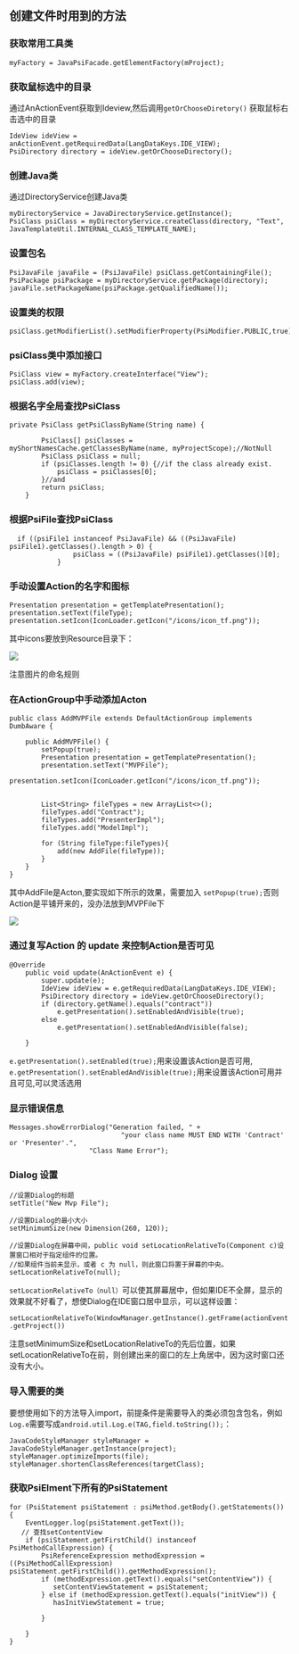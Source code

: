 
## 创建文件时用到的方法

### 获取常用工具类

```
myFactory = JavaPsiFacade.getElementFactory(mProject);
```
### 获取鼠标选中的目录
通过AnActionEvent获取到Ideview,然后调用`getOrChooseDiretory()` 获取鼠标右击选中的目录
```
IdeView ideView = anActionEvent.getRequiredData(LangDataKeys.IDE_VIEW);
PsiDirectory directory = ideView.getOrChooseDirectory();
```
### 创建Java类
通过DirectoryService创建Java类

```
myDirectoryService = JavaDirectoryService.getInstance();
PsiClass psiClass = myDirectoryService.createClass(directory, "Text", JavaTemplateUtil.INTERNAL_CLASS_TEMPLATE_NAME);
```
### 设置包名
```
PsiJavaFile javaFile = (PsiJavaFile) psiClass.getContainingFile();
PsiPackage psiPackage = myDirectoryService.getPackage(directory);
javaFile.setPackageName(psiPackage.getQualifiedName());
```
### 设置类的权限

```
psiClass.getModifierList().setModifierProperty(PsiModifier.PUBLIC,true);
```

### psiClass类中添加接口

```
PsiClass view = myFactory.createInterface("View");
psiClass.add(view);
```

### 根据名字全局查找PsiClass
```
private PsiClass getPsiClassByName(String name) {

        PsiClass[] psiClasses = myShortNamesCache.getClassesByName(name, myProjectScope);//NotNull
        PsiClass psiClass = null;
        if (psiClasses.length != 0) {//if the class already exist.
            psiClass = psiClasses[0];
        }//and
        return psiClass;
    }
```

### 根据PsiFile查找PsiClass
```
  if ((psiFile1 instanceof PsiJavaFile) && ((PsiJavaFile) psiFile1).getClasses().length > 0) {
                psiClass = ((PsiJavaFile) psiFile1).getClasses()[0];
            }
```

### 手动设置Action的名字和图标
```
Presentation presentation = getTemplatePresentation();
presentation.setText(fileType);
presentation.setIcon(IconLoader.getIcon("/icons/icon_tf.png"));
```
其中icons要放到Resource目录下：

![](https://ws3.sinaimg.cn/large/006tNc79ly1fhx7vo19o8j30bi079jrp.jpg)

注意图片的命名规则

### 在ActionGroup中手动添加Acton

```
public class AddMVPFile extends DefaultActionGroup implements DumbAware {

    public AddMVPFile() {
        setPopup(true);
        Presentation presentation = getTemplatePresentation();
        presentation.setText("MVPFile");
        presentation.setIcon(IconLoader.getIcon("/icons/icon_tf.png"));


        List<String> fileTypes = new ArrayList<>();
        fileTypes.add("Contract");
        fileTypes.add("PresenterImpl");
        fileTypes.add("ModelImpl");

        for (String fileType:fileTypes){
            add(new AddFile(fileType));
        }
    }
}
```
其中AddFile是Acton,要实现如下所示的效果，需要加入 `setPopup(true);`否则Action是平铺开来的，没办法放到MVPFile下

![](https://ws3.sinaimg.cn/large/006tNc79ly1fhx81xtwdgj30lh0dcmzc.jpg)

### 通过复写Action 的 update 来控制Action是否可见
```
@Override
    public void update(AnActionEvent e) {
        super.update(e);
        IdeView ideView = e.getRequiredData(LangDataKeys.IDE_VIEW);
        PsiDirectory directory = ideView.getOrChooseDirectory();
        if (directory.getName().equals("contract"))
            e.getPresentation().setEnabledAndVisible(true);
        else
            e.getPresentation().setEnabledAndVisible(false);

    }
```
`e.getPresentation().setEnabled(true);`用来设置该Action是否可用,
`e.getPresentation().setEnabledAndVisible(true);`用来设置该Action可用并且可见,可以灵活选用

### 显示错误信息
```
Messages.showErrorDialog("Generation failed, " +
                            "your class name MUST END WITH 'Contract' or 'Presenter'.",
                    "Class Name Error");
```

### Dialog 设置
```
//设置Dialog的标题
setTitle("New Mvp File");

//设置Dialog的最小大小
setMinimumSize(new Dimension(260, 120));

//设置Dialog在屏幕中间，public void setLocationRelativeTo(Component c)设置窗口相对于指定组件的位置。 
//如果组件当前未显示，或者 c 为 null，则此窗口将置于屏幕的中央。
setLocationRelativeTo(null);
```
`setLocationRelativeTo（null）`可以使其屏幕居中，但如果IDE不全屏，显示的效果就不好看了，想使Dialog在IDE窗口居中显示，可以这样设置：

`setLocationRelativeTo(WindowManager.getInstance().getFrame(actionEvent.getProject())`


注意setMinimumSize和setLocationRelativeTo的先后位置，如果setLocationRelativeTo在前，则创建出来的窗口的左上角居中，因为这时窗口还没有大小。


### 导入需要的类

要想使用如下的方法导入import，前提条件是需要导入的类必须包含包名，例如`Log.e`需要写成`android.util.Log.e(TAG,field.toString());`：

```
JavaCodeStyleManager styleManager = JavaCodeStyleManager.getInstance(project);
styleManager.optimizeImports(file);
styleManager.shortenClassReferences(targetClass);
```

### 获取PsiElment下所有的PsiStatement

```
for (PsiStatement psiStatement : psiMethod.getBody().getStatements()) {
    EventLogger.log(psiStatement.getText());
   // 查找setContentView
    if (psiStatement.getFirstChild() instanceof PsiMethodCallExpression) {
        PsiReferenceExpression methodExpression = ((PsiMethodCallExpression) psiStatement.getFirstChild()).getMethodExpression();
        if (methodExpression.getText().equals("setContentView")) {
           setContentViewStatement = psiStatement;
        } else if (methodExpression.getText().equals("initView")) {
           hasInitViewStatement = true;               
           
        }            
        
    }
}
```
